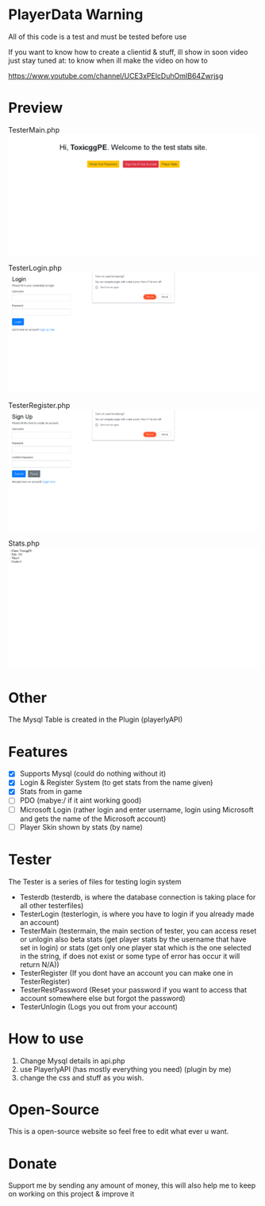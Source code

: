 # PlayerData Warning
All of this code is a test and must be tested before use

If you want to know how to create a clientid & stuff, ill show in soon video
just stay tuned at: to know when ill make the video on how to

https://www.youtube.com/channel/UCE3xPElcDuhOmIB64Zwrjsg
# Preview
TesterMain.php
![MainPic](https://github.com/ItsToxicGG/PlayerDataWebsitePMMP/blob/main/images/main.png?raw=true)

TesterLogin.php
![LoginPic](https://github.com/ItsToxicGG/PlayerDataWebsitePMMP/blob/main/images/login.png?raw=true)

TesterRegister.php
![RegisterPic](https://github.com/ItsToxicGG/PlayerDataWebsitePMMP/blob/main/images/register.png?raw=true)

Stats.php
![StatsPIC](https://github.com/ItsToxicGG/PlayerDataWebsitePMMP/blob/main/images/stats.png?raw=true)
# Other
The Mysql Table is created in the Plugin (playerlyAPI)
# Features
- [X] Supports Mysql (could do nothing without it)
- [X] Login & Register System (to get stats from the name given)
- [X] Stats from in game
- [ ] PDO (mabye:/ if it aint working good)
- [ ] Microsoft Login (rather login and enter username, login using Microsoft and gets the name of the Microsoft account)
- [ ] Player Skin shown by stats (by name)
# Tester
The Tester is a series of files for testing login system
- Testerdb (testerdb, is where the database connection is taking place for all other testerfiles)
- TesterLogin (testerlogin, is where you have to login if you already made an account)
- TesterMain (testermain, the main section of tester, you can access reset or unlogin also beta stats (get player stats by the username that have set in login) or stats (get only one player stat which is the one selected in the string, if does not exist or some type of error has occur it will return N/A))
- TesterRegister (If you dont have an account you can make one in TesterRegister)
- TesterRestPassword (Reset your password if you want to access that account somewhere else but forgot the password) 
- TesterUnlogin (Logs you out from your account)
# How to use
1. Change Mysql details in api.php
2. use PlayerlyAPI (has mostly everything you need) (plugin by me)
3. change the css and stuff as you wish.
# Open-Source
This is a open-source website so feel free to edit what ever u want.
# Donate
Support me by sending any amount of money, this will also help me to keep on working
on this project & improve it
